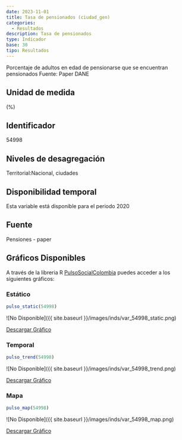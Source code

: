 ```yaml
---
date: 2023-11-01
title: Tasa de pensionados (ciudad_gen)
categories:
  - Resultados
description: Tasa de pensionados
type: Indicador
base: 30
tipo: Resultados
--- 
```


Porcentaje de adultos en edad de pensionarse que se encuentran pensionados
Fuente: Paper DANE

## Unidad de medida
(%)

## Identificador
54998

## Niveles de desagregación
Territorial:Nacional, ciudades

## Disponibilidad temporal
Esta variable está disponible para el periodo 2020

## Fuente
Pensiones - paper

## Gráficos Disponibles

A través de la libreria R [PulsoSocialColombia](https://github.com/pulsosocialcolombia/PulsoSocialColombia) puedes acceder a los siguientes gráficos:

### Estático

``` R
pulso_static(54998)
```

![No Disponible]({{ site.baseurl }}/images/inds/var_54998_static.png)

<a href='{{ site.baseurl }}/images/inds/var_54998_static.png'>Descargar Gráfico</a>

### Temporal

``` R
pulso_trend(54998)
```

![No Disponible]({{ site.baseurl }}/images/inds/var_54998_trend.png)

<a href='{{ site.baseurl }}/images/inds/var_54998_trend.png'>Descargar Gráfico</a>

### Mapa

``` R
pulso_map(54998)
```

![No Disponible]({{ site.baseurl }}/images/inds/var_54998_map.png)

<a href='{{ site.baseurl }}/images/inds/var_54998_map.png'>Descargar Gráfico</a>
